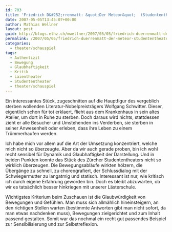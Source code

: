 ```yaml
---
id: 703
title: 'Friedrich D&#252;rrenmatt: &quot;Der Meteor&quot;  (Studententheater Z&#252;rich)'
date: 2007-05-05T13:45:07+00:00
author: Mathias Wellner
layout: post
guid: http://blogs.ethz.ch/mwellner/2007/05/05/friedrich-duerrenmatt-der-meteor-studententheater-zuerich/
permalink: /2007/05/05/friedrich-duerrenmatt-der-meteor-studententheater-zuerich/
categories:
  - theater/schauspiel
tags:
  - Authentizit
  - Bewegung
  - Glaubhaftigkeit
  - Kritik
  - Laientheater
  - Studententheater
  - theater/schauspiel
---
```

Ein interessantes St&uuml;ck, zugeschnitten auf die Hauptfigur des vergeblich sterben wollenden Literatur-Nobelpreistr&auml;gers Wolfgang Schwitter. Dieser, eigentlich schon f&uuml;r tot erklaert, flieht aus dem Krankenhaus in sein altes Atelier, um dort in Ruhe zu sterben. Doch daraus wird nichts, stattdessen zieht er alle Besucher und Umstehenden ins Verderben, sie sterben in seiner Anwesenheit oder erleben, dass ihre Leben zu einem Tr&uuml;mmerhaufen werden.

Ich habe mich vor allem auf die Art der Umsetzung konzentriert, welche mich nicht so &uuml;berzeugte. Aber da wir auch gerade proben, bin ich wohl recht sensibel f&uuml;r Dynamik und Glaubhaftigkeit der Darstellung. Und in beiden Punkten konnte das St&uuml;ck des Z&uuml;rcher Studententheaters nicht so wirklich &uuml;berzeugen. Die Bewegungsabl&auml;ufe wirkten h&ouml;lzern, die &Uuml;berg&auml;nge zu schnell, zu choreografiert, der Schlussdialog mit der Schwiegermutter zu langatmig und statisch. Interessant ist nur, wie kritisch ich durch eigene Erfahrung geworden bin. Doch es bleibt abzuwarten, ob wir es tats&auml;chlich besser hinkriegen mit unserer L&auml;sterschule.

Wichtigstes Kriterium beim Zuschauen ist die Glaubw&uuml;rdigkeit von Bewegungen und Gef&uuml;hlen. Man muss sich allm&auml;hlich hineinsteigern, an den richtigen Stellen warten (bestimmte Antworten gibt man nicht sofort, da man etwas nachdenken muss), Bewegungen zielgerichtet und zum Inhalt passend gestalten. Somit war das nochmal ein recht gut passendes Beispiel zur Sensibilisierung und zur Selbstreflexion.